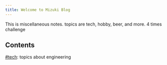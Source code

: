 ```yaml
---
title: Welcome to Mizuki Blog
---
```


This is miscellaneous notes. topics are tech, hobby, beer, and more.
4 times challenge 

## Contents 
<a href="/tags/tech">#tech</a>: topics about engineering

